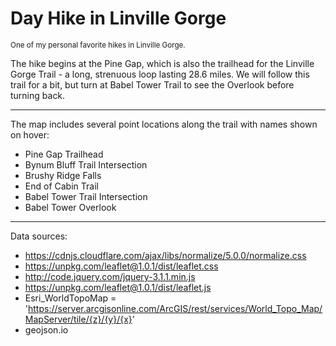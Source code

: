 # Day Hike in Linville Gorge
<sub> One of my personal favorite hikes in Linville Gorge. 

The hike begins at the Pine Gap, which is also the trailhead for the Linville Gorge Trail - a long, strenuous loop lasting 28.6 miles. We will follow this trail for a bit, but turn at Babel Tower Trail to see the Overlook before turning back.

-----

The map includes several point locations along the trail with names shown on hover:
* Pine Gap Trailhead 
* Bynum Bluff Trail Intersection
* Brushy Ridge Falls
* End of Cabin Trail
* Babel Tower Trail Intersection 
* Babel Tower Overlook

-----

Data sources: 
* https://cdnjs.cloudflare.com/ajax/libs/normalize/5.0.0/normalize.css
* https://unpkg.com/leaflet@1.0.1/dist/leaflet.css
* http://code.jquery.com/jquery-3.1.1.min.js
* https://unpkg.com/leaflet@1.0.1/dist/leaflet.js
* Esri_WorldTopoMap = 'https://server.arcgisonline.com/ArcGIS/rest/services/World_Topo_Map/MapServer/tile/{z}/{y}/{x}'
* geojson.io

